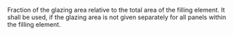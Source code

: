 Fraction of the glazing area relative to the total area of the filling element. 
It shall be used, if the glazing area is not given separately for all panels within the filling element.
